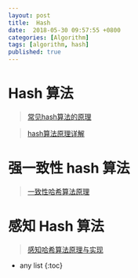 ```yaml
---
layout: post
title:  Hash
date:  2018-05-30 09:57:55 +0800
categories: [Algorithm]
tags: [algorithm, hash]
published: true
---
```


# Hash 算法

> [常见hash算法的原理](http://blog.jobbole.com/106733/)

> [hash算法原理详解](https://blog.csdn.net/tanggao1314/article/details/51457585)

# 强一致性 hash 算法

> [一致性哈希算法原理](https://www.cnblogs.com/lpfuture/p/5796398.html)


# 感知 Hash 算法

> [感知哈希算法原理与实现](https://blog.csdn.net/whuhan2013/article/details/50993146)


* any list
{:toc}